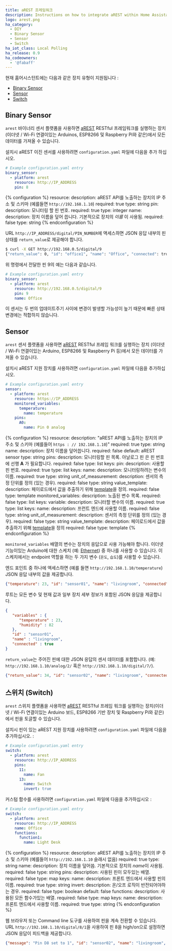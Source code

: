 ```yaml
---
title: aREST 프레임워크
description: Instructions on how to integrate aREST within Home Assistant.
logo: arest.png
ha_category:
  - DIY
  - Binary Sensor
  - Sensor
  - Switch
ha_iot_class: Local Polling
ha_release: 0.9
ha_codeowners:
  - '@fabaff'
---
```


현재 홈어시스턴트에는 다음과 같은 장치 유형이 지원됩니다 :

- [Binary Sensor](#binary-sensor)
- [Sensor](#sensor)
- [Switch](#switch)

## Binary Sensor

`arest` 바이너리 센서 플랫폼을 사용하면 [aREST](https://arest.io/) RESTful 프레임워크를 실행하는 장치 (이더넷 / Wi-Fi 연결이있는 Arduinos, ESP8266 및 Raspberry Pi와 같은)에서 모든 데이터를 가져올 수 있습니다.

설치시 aREST 이진 센서를 사용하려면 `configuration.yaml` 파일에 다음을 추가 하십시오. 

```yaml
# Example configuration.yaml entry
binary_sensor:
  - platform: arest
    resource: http://IP_ADDRESS
    pin: 8
```

{% configuration %}
resource:
  description: aREST API를 노출하는 장치의 IP 주소 및 스키마 (예를들면 `http://192.168.1.10`) 
  required: true
  type: string
pin:
  description: 모니터링 할 핀 번호.
  required: true
  type: integer
name:
  description: 장치 이름을 덮어 씁니다. 기본적으로 장치의 *이름* 이 사용됨.
  required: false
  type: string
{% endconfiguration %}

URL `http://IP_ADDRESS/digital/PIN_NUMBER`에 액세스하면 JSON 응답 내부의 핀 상태를 `return_value`로 제공해야 합니다.

```bash
$ curl -X GET http://192.168.0.5/digital/9
{"return_value": 0, "id": "office1", "name": "Office", "connected": true}
```

위 명령에서 전달한 핀 9의 예는 다음과 같습니다.

```yaml
# Example configuration.yaml entry
binary_sensor:
  - platform: arest
    resource: http://192.168.0.5/digital/9
    pin: 9
    name: Office
```

<div class='note'>
이 센서는 두 번의 업데이트주기 사이에 변경이 발생할 가능성이 높기 때문에 빠른 상태 변경에는 적합하지 않습니다.
</div>

## Sensor

`arest` 센서 플랫폼을 사용하면 [aREST](https://arest.io/) RESTful 프레임 워크를 실행하는 장치 (이더넷 / Wi-Fi 연결이있는 Arduino, ESP8266 및 Raspberry Pi 등)에서 모든 데이터를 가져올 수 있습니다.

설치시 aREST 지원 장치를 사용하려면 `configuration.yaml` 파일에 다음을 추가하십시오.

```yaml
# Example configuration.yaml entry
sensor:
  - platform: arest
    resource: https://IP_ADDRESS
    monitored_variables:
      temperature:
        name: temperature
    pins:
      A0:
        name: Pin 0 analog
```

{% configuration %}
resource:
  description: "aREST API를 노출하는 장치의 IP 주소 및 스키마 (예를들어 `https : // 192.168.1.10`)"
  required: true
  type: string
name:
  description: 장치 이름을 덮어씁니다.
  required: false
  default: aREST sensor
  type: string
pins:
  description: 모니터링할 핀 목록. 아날로그 핀 은 핀 번호에 선행 **A** 가 필요합니다. 
  required: false
  type: list
  keys:
    pin:
      description: 사용할 핀 번호.
      required: true
      type: list
      keys:
        name:
          description: 모니터링하려는 변수의 이름.
          required: true
          type: string
        unit_of_measurement:
          description: 센서의 측정 단위를 정의 (있는 경우).
          required: false
          type: string
        value_template:
          description: 페이로드에서 값을 추출하기 위해 [template](/docs/configuration/templating/#processing-incoming-data)을 정의.
          required: false
          type: template
monitored_variables:
  description: 노출된 변수 목록.
  required: false
  type: list
  keys:
    variable:
      description: 모니터할 변수의 이름.
      required: true
      type: list
      keys:
        name:
          description: 프런트 엔드에 사용할 이름.
          required: false
          type: string
        unit_of_measurement:
          description: 센서의 측정 단위를 정의 (있는 경우).
          required: false
          type: string
        value_template:
          description: 페이로드에서 값을 추출하기 위해 [template](/docs/configuration/templating/#processing-incoming-data)을 정의
          required: false
          type: template
{% endconfiguration %}

`monitored_variables` 배열의 변수는 장치의 응답으로 사용 가능해야 합니다. 이더넷 기능이있는 Arduino에 대한 스케치 (예: [Ethernet](https://raw.githubusercontent.com/marcoschwartz/aREST/master/examples/Ethernet/Ethernet.ino)) 중 하나를 사용할 수 있습니다. 이 스케치에서는 endpoint 역할을 하는 두 가지 변수 (`온도`, `습도`)를 사용할 수 있습니다.

엔드 포인트 중 하나에 액세스하면 (예를 들면 `http://192.168.1.10/temperature`) JSON 응답 내부의 값을 제공합니다.

```json
{"temperature": 23, "id": "sensor01", "name": "livingroom", "connected": true}
```

루트는 모든 변수 및 현재 값과 일부 장치 세부 정보가 포함된 JSON 응답을 제공합니다.

```json
{
   "variables" : {
      "temperature" : 23,
      "humidity" : 82
   },
   "id" : "sensor01",
   "name" : "livingroom",
   "connected" : true
}
```

`return_value`는 주어진 핀에 대한 JSON 응답의 센서 데이터를 포함합니다. (예: `http://192.168.1.10/analog/2/` 혹은  `http://192.168.1.10/digital/7/`).

```json
{"return_value": 34, "id": "sensor02", "name": "livingroom", "connected": true}
```

## 스위치 (Switch)

`arest` 스위치 플랫폼을 사용하면 [aREST](https://arest.io/) RESTful 프레임 워크를 실행하는 장치(이더넷 / Wi-Fi 연결이있는 Arduino 보드, ESP8266 기반 장치 및 Raspberry Pi와 같은)에서 핀을 토글할 수 있습니다.

설치시 핀이 있는 aREST 지원 장치를 사용하려면 `configuration.yaml` 파일에 다음을 추가하십시오. :

```yaml
# Example configuration.yaml entry
switch:
  - platform: arest
    resource: http://IP_ADDRESS
    pins:
      11:
        name: Fan
      13:
        name: Switch
        invert: true
```

커스텀 함수를 사용하려면 `configuration.yaml` 파일에 다음을 추가하십시오 :

```yaml
# Example configuration.yaml entry
switch:
  - platform: arest
    resource: http://IP_ADDRESS
    name: Office
    functions:
      function1:
        name: Light Desk
```

{% configuration %}
resource:
  description: aREST API를 노출하는 장치의 IP 주소 및 스키마 (예를들어 `http://192.168.1.10` 슬래시 없음) 
  required: true
  type: string
name:
  description: 장치 이름을 덮어씀. 기본적으로 장치의 *name*이 사용됨.
  required: false
  type: string
pins:
  description: 사용된 핀이 모두있는 배열.
  required: false
  type: map
  keys:
    name:
      description: 프론트 엔드에서 사용할 핀의 이름.
      required: true
      type: string
    invert:
      description: 온/오프 로직이 반전되어야하는 경우.
      required: false
      type: boolean
      default: false
functions:
  description: 사용된 모든 함수가있는 배열.
  required: false
  type: map
  keys:
    name:
      description: 프론트 엔드에서 사용할 이름.
      required: true
      type: string
{% endconfiguration %}

웹 브라우저 또는 Command line 도구를 사용하여 핀을 계속 전환할 수 있습니다. URL `http://192.168.1.10/digital/8/1`을 사용하여 핀 8을 high/on으로 설정하면 JSON 응답이 피드백을 제공합니다.

```json
{"message": "Pin D8 set to 1", "id": "sensor02", "name": "livingroom", "connected": true}
```
